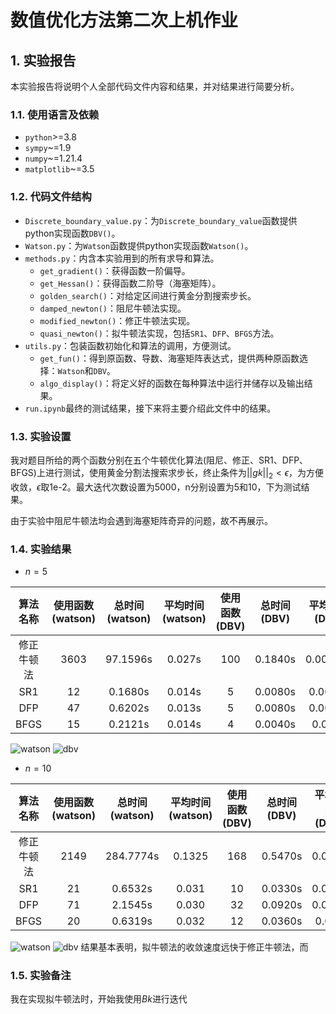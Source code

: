 # 数值优化方法第二次上机作业
## 1. 实验报告

本实验报告将说明个人全部代码文件内容和结果，并对结果进行简要分析。

### 1.1. 使用语言及依赖

- `python`>=3.8
- `sympy`~=1.9
- `numpy`~=1.21.4
- `matplotlib`~=3.5

### 1.2. 代码文件结构

- `Discrete_boundary_value.py`：为`Discrete_boundary_value`函数提供python实现函数`DBV()`。
- `Watson.py`：为`Watson`函数提供python实现函数`Watson()`。
- `methods.py`：内含本实验用到的所有求导和算法。
  - `get_gradient()`：获得函数一阶偏导。
  - `get_Hessan()`：获得函数二阶导（海塞矩阵）。
  - `golden_search()`：对给定区间进行黄金分割搜索步长。
  - `damped_newton()`：阻尼牛顿法实现。
  - `modified_newton()`：修正牛顿法实现。
  - `quasi_newton()`：拟牛顿法实现，包括`SR1`、`DFP`、`BFGS`方法。
- `utils.py`：包装函数初始化和算法的调用，方便测试。
  - `get_fun()`：得到原函数、导数、海塞矩阵表达式，提供两种原函数选择：`Watson`和`DBV`。
  - `algo_display()`：将定义好的函数在每种算法中运行并储存以及输出结果。
- `run.ipynb`最终的测试结果，接下来将主要介绍此文件中的结果。
  
### 1.3. 实验设置
我对题目所给的两个函数分别在五个牛顿优化算法(阻尼、修正、SR1、DFP、BFGS)上进行测试，使用黄金分割法搜索求步长，终止条件为$||gk||_2<\epsilon$，为方便收敛，$\epsilon$取1e-2。最大迭代次数设置为5000，n分别设置为5和10，下为测试结果。

由于实验中阻尼牛顿法均会遇到海塞矩阵奇异的问题，故不再展示。
### 1.4. 实验结果

- $n=5$
  
|  算法名称  	| 使用函数(watson) 	| 总时间(watson) 	| 平均时间(watson) 	| 使用函数(DBV) 	| 总时间(DBV) 	| 平均时间(DBV) 	|
|:----------:	|:----------------:	|:--------------:	|:----------------:	|:-------------:	|:-----------:	|:-------------:	|
| 修正牛顿法 	|       3603       	|    97.1596s    	|       0.027s      	|      100      	|   0.1840s   	|    0.00184s    	|
|     SR1    	|        12        	|     0.1680s    	|       0.014s      	|       5       	|   0.0080s   	|     0.0016s    	|
|     DFP    	|        47        	|     0.6202s    	|       0.013s      	|       5       	|   0.0080s   	|     0.0016s    	|
|    BFGS    	|        15        	|     0.2121s    	|       0.014s      	|       4       	|   0.0040s   	|     0.001s     	|
![watson](watson5.png)
![dbv](dbv5.png)
- $n=10$

|  算法名称  	| 使用函数(watson) 	| 总时间(watson) 	| 平均时间(watson) 	| 使用函数(DBV) 	| 总时间(DBV) 	| 平均时间(DBV) 	|
|:----------:	|:----------------:	|:--------------:	|:----------------:	|:-------------:	|:-----------:	|:-------------:	|
| 修正牛顿法 	|       2149       	|    284.7774s   	|      0.1325      	|      168      	|   0.5470s   	|     0.0033    	|
|     SR1    	|        21        	|     0.6532s    	|       0.031      	|       10      	|   0.0330s   	|     0.0033    	|
|     DFP    	|        71        	|     2.1545s    	|       0.030      	|       32      	|   0.0920s   	|     0.0029    	|
|    BFGS    	|        20        	|     0.6319s    	|       0.032      	|       12      	|   0.0360s   	|     0.003     	|    	|
![watson](watson10.png)
![dbv](dbv10.png)
结果基本表明，拟牛顿法的收敛速度远快于修正牛顿法，而

### 1.5. 实验备注
我在实现拟牛顿法时，开始我使用$Bk$进行迭代